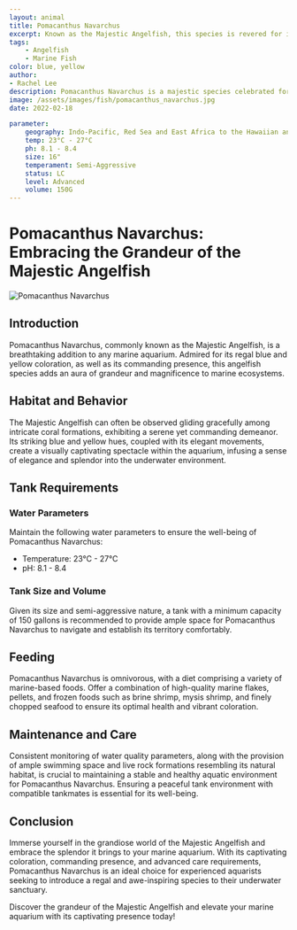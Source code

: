 ```yaml
---
layout: animal
title: Pomacanthus Navarchus
excerpt: Known as the Majestic Angelfish, this species is revered for its grandeur and striking appearance. It is often found gliding gracefully among coral formations, adding an air of elegance and splendor to any marine aquarium.
tags:
    - Angelfish
    - Marine Fish
color: blue, yellow
author:
- Rachel Lee
description: Pomacanthus Navarchus is a majestic species celebrated for its elegance and commanding presence.
image: /assets/images/fish/pomacanthus_navarchus.jpg
date: 2022-02-18

parameter:
    geography: Indo-Pacific, Red Sea and East Africa to the Hawaiian and Pitcairn islands, north to southern Japan, south to Lord Howe and Rapa islands
    temp: 23°C - 27°C
    ph: 8.1 - 8.4
    size: 16"
    temperament: Semi-Aggressive
    status: LC
    level: Advanced
    volume: 150G
---
```


# Pomacanthus Navarchus: Embracing the Grandeur of the Majestic Angelfish

![Pomacanthus Navarchus](pomacanthus_navarchus.jpg)

## Introduction

Pomacanthus Navarchus, commonly known as the Majestic Angelfish, is a breathtaking addition to any marine aquarium. Admired for its regal blue and yellow coloration, as well as its commanding presence, this angelfish species adds an aura of grandeur and magnificence to marine ecosystems.

## Habitat and Behavior

The Majestic Angelfish can often be observed gliding gracefully among intricate coral formations, exhibiting a serene yet commanding demeanor. Its striking blue and yellow hues, coupled with its elegant movements, create a visually captivating spectacle within the aquarium, infusing a sense of elegance and splendor into the underwater environment.

## Tank Requirements

### Water Parameters

Maintain the following water parameters to ensure the well-being of Pomacanthus Navarchus:

- Temperature: 23°C - 27°C
- pH: 8.1 - 8.4

### Tank Size and Volume

Given its size and semi-aggressive nature, a tank with a minimum capacity of 150 gallons is recommended to provide ample space for Pomacanthus Navarchus to navigate and establish its territory comfortably.

## Feeding

Pomacanthus Navarchus is omnivorous, with a diet comprising a variety of marine-based foods. Offer a combination of high-quality marine flakes, pellets, and frozen foods such as brine shrimp, mysis shrimp, and finely chopped seafood to ensure its optimal health and vibrant coloration.

## Maintenance and Care

Consistent monitoring of water quality parameters, along with the provision of ample swimming space and live rock formations resembling its natural habitat, is crucial to maintaining a stable and healthy aquatic environment for Pomacanthus Navarchus. Ensuring a peaceful tank environment with compatible tankmates is essential for its well-being.

## Conclusion

Immerse yourself in the grandiose world of the Majestic Angelfish and embrace the splendor it brings to your marine aquarium. With its captivating coloration, commanding presence, and advanced care requirements, Pomacanthus Navarchus is an ideal choice for experienced aquarists seeking to introduce a regal and awe-inspiring species to their underwater sanctuary.

Discover the grandeur of the Majestic Angelfish and elevate your marine aquarium with its captivating presence today!
